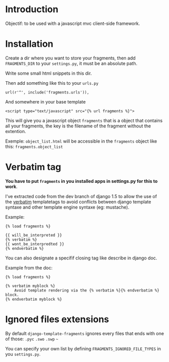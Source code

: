 # Introduction

Objectif: to be used with a javascript mvc client-side framework.

# Installation

Create a dir where you want to store your fragments, then add `FRAGMENTS_DIR` to your `settings.py`, it must be an absolute path.

Write some small html snippets in this dir.

Then add something like this to your `urls.py`

    url(r'^', include('fragments.urls')),

And somewhere in your base template

    <script type="text/javascript" src="{% url fragments %}">

This will give you a javascript object `fragments` that is a object that contains all your fragments, the key is the filename of the fragment without the extention.

Exemple: `object_list.html` will be accessible in the `fragments` object like this: `fragments.object_list`

# Verbatim tag

**You have to put `fragments` in you installed apps in settings.py for this to work**.

I've extracted code from the dev branch of django 1.5 to allow the use of the
[verbatim](https://docs.djangoproject.com/en/dev/ref/templates/builtins/#verbatim)
templatetags to avoid conflicts between django template syntaxe and other
template engine syntaxe (eg: mustache).

Example:

    {% load fragments %}

    {{ will_be_interpreted }}
    {% verbatim %}
    {{ wont_be_interpredted }}
    {% endverbatim %}

You can also designate a specifif closing tag like describe in django doc.

Example from the doc:

    {% load fragments %}

    {% verbatim myblock %}
        Avoid template rendering via the {% verbatim %}{% endverbatim %} block.
    {% endverbatim myblock %}

# Ignored files extensions

By default `django-template-fragments` ignores every files that ends with one of those: `.pyc` `.swo` `.swp` `~`

You can specify your own list by defining `FRAGMENTS_IGNORED_FILE_TYPES` in you `settings.py`.
